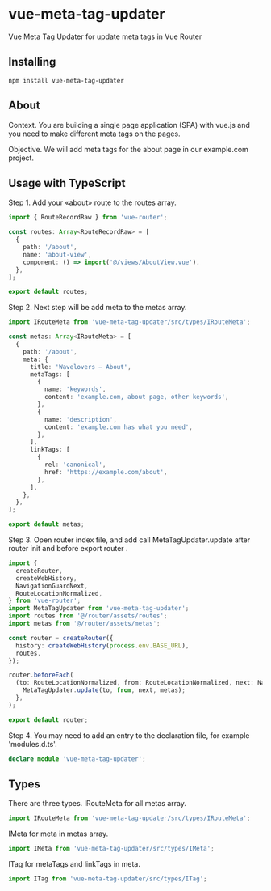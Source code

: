 # vue-meta-tag-updater

Vue Meta Tag Updater for update meta tags in Vue Router

## Installing

`npm install vue-meta-tag-updater`

## About

Context.
You are building a single page application (SPA) with vue.js and you
need to make different meta tags on the pages.

Objective.
We will add meta tags for the about page in our example.com project.

## Usage with TypeScript

Step 1.
Add your «about» route to the routes array.

```ts
import { RouteRecordRaw } from 'vue-router';

const routes: Array<RouteRecordRaw> = [
  {
    path: '/about',
    name: 'about-view',
    component: () => import('@/views/AboutView.vue'),
  },
];

export default routes;
```

Step 2.
Next step will be add meta to the metas array.

```ts
import IRouteMeta from 'vue-meta-tag-updater/src/types/IRouteMeta';

const metas: Array<IRouteMeta> = [
  {
    path: '/about',
    meta: {
      title: 'Wavelovers – About',
      metaTags: [
        {
          name: 'keywords',
          content: 'example.com, about page, other keywords',
        },
        {
          name: 'description',
          content: 'example.com has what you need',
        },
      ],
      linkTags: [
        {
          rel: 'canonical',
          href: 'https://example.com/about',
        },
      ],
    },
  },
];

export default metas;
```

Step 3.
Open router index file, and add call MetaTagUpdater.update
after router init and before export router .

```ts
import {
  createRouter,
  createWebHistory,
  NavigationGuardNext,
  RouteLocationNormalized,
} from 'vue-router';
import MetaTagUpdater from 'vue-meta-tag-updater';
import routes from '@/router/assets/routes';
import metas from '@/router/assets/metas';

const router = createRouter({
  history: createWebHistory(process.env.BASE_URL),
  routes,
});

router.beforeEach(
  (to: RouteLocationNormalized, from: RouteLocationNormalized, next: NavigationGuardNext) => {
    MetaTagUpdater.update(to, from, next, metas);
  },
);

export default router;
```

Step 4.
You may need to add an entry to the declaration file, for example 'modules.d.ts'.

```ts
declare module 'vue-meta-tag-updater';
```

## Types

There are three types. IRouteMeta for all metas array.

```ts
import IRouteMeta from 'vue-meta-tag-updater/src/types/IRouteMeta';
```

IMeta for meta in metas array.

```ts
import IMeta from 'vue-meta-tag-updater/src/types/IMeta';
```

ITag for metaTags and linkTags in meta.

```ts
import ITag from 'vue-meta-tag-updater/src/types/ITag';
```
